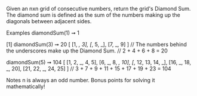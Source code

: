 Given an nxn grid of consecutive numbers, return the grid's Diamond Sum. The diamond sum is defined as the sum of the numbers making up the diagonals between adjacent sides.

Examples
diamondSum(1) ➞ 1

[1]
diamondSum(3) ➞ 20
[
  [1, _, 3],
  [_, 5, _],
  [7, _, 9]
]
// The numbers behind the underscores make up the Diamond Sum.
// 2 + 4 + 6 + 8 = 20

diamondSum(5) ➞ 104
[
  [1, 2, _, 4, 5],
  [6, _, 8, _, 10],
  [_, 12, 13, 14, _],
  [16, _, 18, _, 20],
  [21, 22, _, 24, 25]
]
// 3 + 7 + 9 + 11 + 15 + 17 + 19 + 23 = 104

Notes
n is always an odd number.
Bonus points for solving it mathematically!